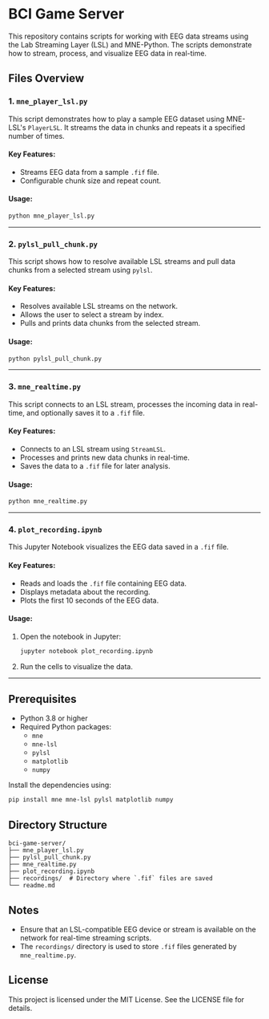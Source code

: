 # BCI Game Server

This repository contains scripts for working with EEG data streams using the Lab Streaming Layer (LSL) and MNE-Python. The scripts demonstrate how to stream, process, and visualize EEG data in real-time.

## Files Overview

### 1. `mne_player_lsl.py`
This script demonstrates how to play a sample EEG dataset using MNE-LSL's `PlayerLSL`. It streams the data in chunks and repeats it a specified number of times.

#### Key Features:
- Streams EEG data from a sample `.fif` file.
- Configurable chunk size and repeat count.

#### Usage:
```bash
python mne_player_lsl.py
```

---

### 2. `pylsl_pull_chunk.py`
This script shows how to resolve available LSL streams and pull data chunks from a selected stream using `pylsl`.

#### Key Features:
- Resolves available LSL streams on the network.
- Allows the user to select a stream by index.
- Pulls and prints data chunks from the selected stream.

#### Usage:
```bash
python pylsl_pull_chunk.py
```

---

### 3. `mne_realtime.py`
This script connects to an LSL stream, processes the incoming data in real-time, and optionally saves it to a `.fif` file.

#### Key Features:
- Connects to an LSL stream using `StreamLSL`.
- Processes and prints new data chunks in real-time.
- Saves the data to a `.fif` file for later analysis.

#### Usage:
```bash
python mne_realtime.py
```

---

### 4. `plot_recording.ipynb`
This Jupyter Notebook visualizes the EEG data saved in a `.fif` file.

#### Key Features:
- Reads and loads the `.fif` file containing EEG data.
- Displays metadata about the recording.
- Plots the first 10 seconds of the EEG data.

#### Usage:
1. Open the notebook in Jupyter:
   ```bash
   jupyter notebook plot_recording.ipynb
   ```
2. Run the cells to visualize the data.

---

## Prerequisites

- Python 3.8 or higher
- Required Python packages:
  - `mne`
  - `mne-lsl`
  - `pylsl`
  - `matplotlib`
  - `numpy`

Install the dependencies using:
```bash
pip install mne mne-lsl pylsl matplotlib numpy
```

## Directory Structure

```
bci-game-server/
├── mne_player_lsl.py
├── pylsl_pull_chunk.py
├── mne_realtime.py
├── plot_recording.ipynb
├── recordings/  # Directory where `.fif` files are saved
└── readme.md
```

## Notes

- Ensure that an LSL-compatible EEG device or stream is available on the network for real-time streaming scripts.
- The `recordings/` directory is used to store `.fif` files generated by `mne_realtime.py`.

## License

This project is licensed under the MIT License. See the LICENSE file for details.
